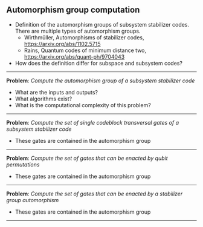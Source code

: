 ## Automorphism group computation

- Definition of the automorphism groups of subsystem stabilizer codes. There are multiple types of automorphism groups.
    - Wirthmüller, Automorphisms of stabilizer codes, https://arxiv.org/abs/1102.5715
    - Rains, Quantum codes of minimum distance two, https://arxiv.org/abs/quant-ph/9704043
- How does the definition differ for subspace and subsystem codes?

---

**Problem**: *Compute the automorphism group of a subsystem stabilizer code*

- What are the inputs and outputs?
- What algorithms exist?
- What is the computational complexity of this problem?

---

**Problem**: *Compute the set of single codeblock transversal gates of a subsystem stabilizer code*

- These gates are contained in the automorphism group

---

**Problem**: *Compute the set of gates that can be enacted by qubit permutations*

- These gates are contained in the automorphism group

---

**Problem**: *Compute the set of gates that can be enacted by a stabilizer group automorphism*

- These gates are contained in the automorphism group

---
